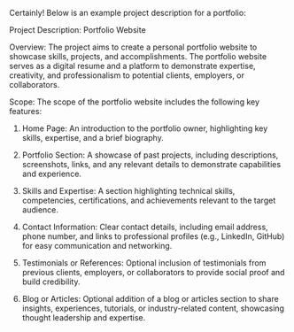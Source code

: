 
Certainly! Below is an example project description for a portfolio:

Project Description: Portfolio Website

Overview:
The project aims to create a personal portfolio website to showcase skills, projects, and accomplishments. The portfolio website serves as a digital resume and a platform to demonstrate expertise, creativity, and professionalism to potential clients, employers, or collaborators.

Scope:
The scope of the portfolio website includes the following key features:

1. Home Page: An introduction to the portfolio owner, highlighting key skills, expertise, and a brief biography.

2. Portfolio Section: A showcase of past projects, including descriptions, screenshots, links, and any relevant details to demonstrate capabilities and experience.

3. Skills and Expertise: A section highlighting technical skills, competencies, certifications, and achievements relevant to the target audience.

4. Contact Information: Clear contact details, including email address, phone number, and links to professional profiles (e.g., LinkedIn, GitHub) for easy communication and networking.

5. Testimonials or References: Optional inclusion of testimonials from previous clients, employers, or collaborators to provide social proof and build credibility.

6. Blog or Articles: Optional addition of a blog or articles section to share insights, experiences, tutorials, or industry-related content, showcasing thought leadership and expertise.
